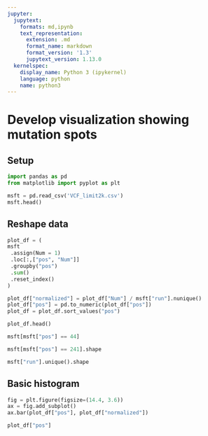 ```yaml
---
jupyter:
  jupytext:
    formats: md,ipynb
    text_representation:
      extension: .md
      format_name: markdown
      format_version: '1.3'
      jupytext_version: 1.13.0
  kernelspec:
    display_name: Python 3 (ipykernel)
    language: python
    name: python3
---
```


# Develop visualization showing mutation spots

## Setup

```python
import pandas as pd
from matplotlib import pyplot as plt
```

```python
msft = pd.read_csv('VCF_limit2k.csv')
msft.head()
```

## Reshape data

```python
plot_df = (
msft
 .assign(Num = 1)
 .loc[:,["pos", "Num"]]
 .groupby("pos")
 .sum()
 .reset_index()
)

plot_df["normalized"] = plot_df["Num"] / msft["run"].nunique()
plot_df["pos"] = pd.to_numeric(plot_df["pos"])
plot_df = plot_df.sort_values("pos")

plot_df.head()
```

```python
msft[msft["pos"] == 44]
```

```python
msft[msft["pos"] == 241].shape
```

```python
msft["run"].unique().shape
```

## Basic histogram

```python
fig = plt.figure(figsize=(14.4, 3.6))
ax = fig.add_subplot()
ax.bar(plot_df["pos"], plot_df["normalized"])
```

```python
plot_df["pos"]
```

```python

```
